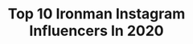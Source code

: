 ---
title: Top 10 Ironman Instagram Influencers In 2020
description: >-
  Find top ironman Instagram influencers in 2020. Most popular hashtags: #swimbikerun #activelifestyle # #stayathome.
platform: Instagram
profiles:
  - username: "valentisanjuan"
    fullname: >-
      valentí sanjuan 🤘
    location: "Spain"
    followers: 434153
    engagement: 717
    commentsToLikes: 0.079771
    id: ck5zx9uw37m8u0i1437oor6yj
    verified: true
    hashtags: "#yomecorono"
  - username: "dapperwithcause"
    fullname: >-
      “𝙇𝙖𝙨𝙩 𝙈𝙤𝙝𝙞𝙘𝙖𝙣 𝙤𝙛 𝙜𝙚𝙣𝙩𝙨 𝙡𝙚𝙖𝙜𝙪𝙚”
    location: ""
    followers: 3868
    engagement: 2280
    commentsToLikes: 0.228432
    id: ck55n2iq35c5t0i11k2uynmdz
    verified: false
    hashtags: "#classicmen, #ootdmens, #fashionman, #fashionista"
  - username: "elien_janssen"
    fullname: >-
      E l i e n 🌱 Vegan
    location: "United States"
    followers: 135344
    engagement: 531
    commentsToLikes: 0.039073
    id: ck5hjhor6gndp0i11r19tf8qk
    verified: false
    hashtags: "#fitgirlsbelgium, #stayactive, #runfree, #womanshealth"
  - username: "pinkironlady"
    fullname: >-
      Shelley MS,RD,CSSD 💖
    location: "United States"
    followers: 8448
    engagement: 1495
    commentsToLikes: 0.042363
    id: ck6u6qndbh5rf0j71ty2dlh9t
    verified: false
    hashtags: ""
  - username: "max_beattie"
    fullname: >-
      Max.
    location: "Australia"
    followers: 9574
    engagement: 1405
    commentsToLikes: 0.041367
    id: ck5c1rpddvseb0i112oy32784
    verified: false
    hashtags: "#forthefins, #myguys, #aussies2019, #ironmax"
  - username: "mattwilpers"
    fullname: >-
      Matt Wilpers
    location: "United States"
    followers: 103103
    engagement: 339
    commentsToLikes: 0.045974
    id: ck5zrr57lx3w30i14qa335dym
    verified: true
    hashtags: ""
  - username: "urrechu_"
    fullname: >-
      Iñigo Urrechu
    location: "Spain"
    followers: 6597
    engagement: 969
    commentsToLikes: 0.101151
    id: ck55l6q630vui0i11pe5f7v7i
    verified: false
    hashtags: "#mequedoencasa, #guisoscaseros, #totalrecovery, #quierete"
  - username: "rsewell92"
    fullname: >-
      Roderick Sewell Jackson
    location: "United States"
    followers: 8061
    engagement: 1608
    commentsToLikes: 0.036724
    id: ck5cadvxld8dz0i11iztd23ox
    verified: false
    hashtags: "#ironmankona, #imkona, #bwbkona2019, #cafoundation"
  - username: "simondavidmueller"
    fullname: >-
      Simon Müller
    location: "United States"
    followers: 6444
    engagement: 1523
    commentsToLikes: 0.038076
    id: ck6u3v2tn01yz0j71qt4eq2lg
    verified: false
    hashtags: "#845, #butfirstmuchmoreoffseason, #derwindderwinddashimmlischekind, #labrat"
  - username: "projekt_tri"
    fullname: >-
      Aga Badyna🇵🇱🇱🇺 𝗧𝗥𝗜𝗔𝗧𝗛𝗟𝗢𝗡
    location: "Poland"
    followers: 5454
    engagement: 857
    commentsToLikes: 0.111732
    id: ck8t4sqfy7uw90j780mrw965v
    verified: false
    hashtags: "#ztplcc, #natureinspired, #testftp, #zawody"
---